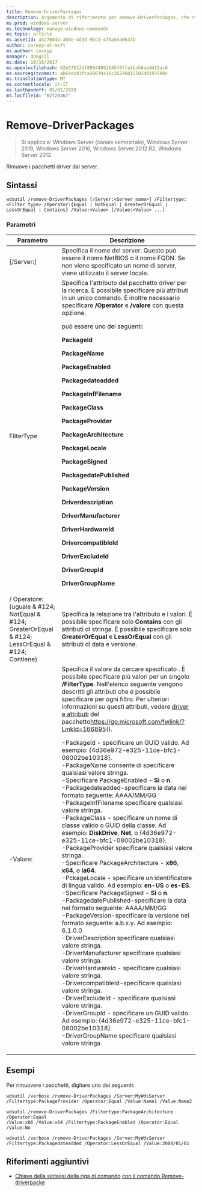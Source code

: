 ```yaml
---
title: Remove-DriverPackages
description: Argomento di riferimento per 4emove-DriverPackages, che rimuove i pacchetti driver dal server.
ms.prod: windows-server
ms.technology: manage-windows-commands
ms.topic: article
ms.assetid: a527084b-305e-4d3d-95c3-4f5a5ea0637b
author: coreyp-at-msft
ms.author: coreyp
manager: dongill
ms.date: 10/16/2017
ms.openlocfilehash: 02e57512df89944892645f6ffa3bcb8aedd15ac6
ms.sourcegitcommit: ab64dc83fca28039416c26226815502d0193500c
ms.translationtype: MT
ms.contentlocale: it-IT
ms.lasthandoff: 05/01/2020
ms.locfileid: "82720367"
---
```

# <a name="remove-driverpackages"></a>Remove-DriverPackages

> Si applica a: Windows Server (canale semestrale), Windows Server 2019, Windows Server 2016, Windows Server 2012 R2, Windows Server 2012

Rimuove i pacchetti driver dal server.

## <a name="syntax"></a>Sintassi
```
wdsutil /remove-DriverPackages [/Server:<Server name>] /Filtertype:<Filter type> /Operator:{Equal | NotEqual | GreaterOrEqual | LessOrEqual | Contains} /Value:<Value> [/Value:<Value> ...]
```
### <a name="parameters"></a>Parametri

|                                         Parametro                                          |                                                                                                                                                                                                                                                                                                                                                                                                                                                                                                                                                                                                                                                                                                                                                                                                                                                                                                          Descrizione                                                                                                                                                                                                                                                                                                                                                                                                                                                                                                                                                                                                                                                                                                                                                                                                                                                                                                          |
|--------------------------------------------------------------------------------------------|-------------------------------------------------------------------------------------------------------------------------------------------------------------------------------------------------------------------------------------------------------------------------------------------------------------------------------------------------------------------------------------------------------------------------------------------------------------------------------------------------------------------------------------------------------------------------------------------------------------------------------------------------------------------------------------------------------------------------------------------------------------------------------------------------------------------------------------------------------------------------------------------------------------------------------------------------------------------------------------------------------------------------------------------------------------------------------------------------------------------------------------------------------------------------------------------------------------------------------------------------------------------------------------------------------------------------------------------------------------------------------------------------------------------------------------------------------------------------------------------------------------------------------------------------------------------------------------------------------------------------------------------------------------------------------------------------------------------------------------------------------------------------------------------------------------------------------|
|                                  [/Server:<Server name>]                                   |                                                                                                                                                                                                                                                                                                                                                                                                                                                                                                                                                                                                                                                                                                                                                                                                                                           Specifica il nome del server. Questo può essere il nome NetBIOS o il nome FQDN. Se non viene specificato un nome di server, viene utilizzato il server locale.                                                                                                                                                                                                                                                                                                                                                                                                                                                                                                                                                                                                                                                                                                                                                                                                                                            |
|                                 FilterType<Filter type>                                  |                                                                                                                                                                                                                                                                                                                                                                                                                                                                                Specifica l'attributo del pacchetto driver per la ricerca. È possibile specificare più attributi in un unico comando. È inoltre necessario specificare **/Operator** e **/valore** con questa opzione.<p><Filter type>può essere uno dei seguenti:<p>**PackageId**<p>**PackageName**<p>**PackageEnabled**<p>**Packagedateadded**<p>**PackageInfFilename**<p>**PackageClass**<p>**PackageProvider**<p>**PackageArchitecture**<p>**PackageLocale**<p>**PackageSigned**<p>**PackagedatePublished**<p>**PackageVersion**<p>**Driverdescription**<p>**DriverManufacturer**<p>**DriverHardwareId**<p>**DrivercompatibleId**<p>**DriverExcludeId**<p>**DriverGroupId**<p>**DriverGroupName**                                                                                                                                                                                                                                                                                                                                                                                                                                                                                 |
| / Operatore: {uguale & #124; NotEqual & #124; GreaterOrEqual & #124; LessOrEqual & #124; Contiene} |                                                                                                                                                                                                                                                                                                                                                                                                                                                                                                                                                                                                                                                                                                                                                                                                   Specifica la relazione tra l'attributo e i valori. È possibile specificare solo **Contains** con gli attributi di stringa. È possibile specificare solo **GreaterOrEqual** e **LessOrEqual** con gli attributi di data e versione.                                                                                                                                                                                                                                                                                                                                                                                                                                                                                                                                                                                                                                                                                                                                                                                                    |
|                                       -Valore:<Value>                                       | Specifica il valore da cercare specificato <attribute>. È possibile specificare più valori per un singolo **/FilterType**. Nell'elenco seguente vengono descritti gli attributi che è possibile specificare per ogni filtro. Per ulteriori informazioni su questi attributi, vedere [driver e attributi](https://go.microsoft.com/fwlink/?LinkId=166895) del pacchetto<https://go.microsoft.com/fwlink/?LinkId=166895>().<p>-PackageId - specificare un GUID valido. Ad esempio: {4d36e972-e325-11ce-bfc1-08002be10318}.<br />-PackageName consente di specificare qualsiasi valore stringa.<br />-Specificare PackageEnabled - **Sì** o **n**.<br />-Packagedateadded-specificare la data nel formato seguente: AAAA/MM/GG<br />-PackageInfFilename specificare qualsiasi valore stringa.<br />-PackageClass - specificare un nome di classe valido o GUID della classe. Ad esempio: **DiskDrive**, **Net**, o {4d36e972-e325-11ce-bfc1-08002be10318}.<br />-PackageProvider specificare qualsiasi valore stringa.<br />-Specificare PackageArchitecture - **x86**, **x64**, o **ia64**.<br />-PckageLocale - specificare un identificatore di lingua valido. Ad esempio: **en-US** o **es-ES**.<br />-Specificare PackageSigned - **Sì** o **n**.<br />-PackagedatePublished-specificare la data nel formato seguente: AAAA/MM/GG<br />-PackageVersion-specificare la versione nel formato seguente: a.b.x.y. Ad esempio: 6.1.0.0<br />-DriverDescription specificare qualsiasi valore stringa.<br />-DriverManufacturer specificare qualsiasi valore stringa.<br />-DriverHardwareId - specificare qualsiasi valore stringa.<br />-DrivercompatibleId-specificare qualsiasi valore stringa.<br />-DriverExcludeId - specificare qualsiasi valore stringa.<br />-DriverGroupId - specificare un GUID valido. Ad esempio: {4d36e972-e325-11ce-bfc1-08002be10318}.<br />-DriverGroupName specificare qualsiasi valore stringa. |

## <a name="examples"></a>Esempi
Per rimuovere i pacchetti, digitare uno dei seguenti:
```
wdsutil /verbose /remove-DriverPackages /Server:MyWdsServer
/Filtertype:PackageProvider /Operator:Equal /Value:Name1 /Value:Name2
```
```
wdsutil /remove-DriverPackages /Filtertype:PackageArchitecture /Operator:Equal
/Value:x86 /Value:x64 /Filtertype:PackageEnabled /Operator:Equal /Value:No
```
```
wdsutil /verbose /remove-DriverPackages /Server:MyWdsServer
/Filtertype:Packagedateadded /Operator:LessOrEqual /Value:2008/01/01
```
## <a name="additional-references"></a>Riferimenti aggiuntivi
- [Chiave della sintassi della riga di comando](command-line-syntax-key.md)
[con il comando Remove-driverpacke](using-the-remove-driverpackage-command.md)
